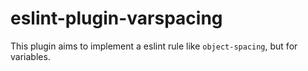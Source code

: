 eslint-plugin-varspacing
========================

This plugin aims to implement a eslint rule like ``object-spacing``, but for variables.
